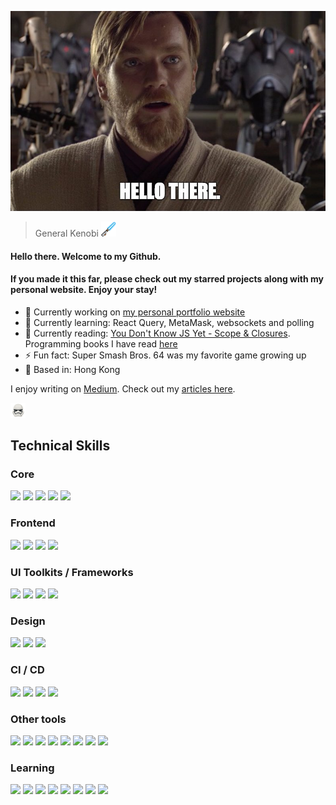![General Kenobi](./assets/hello-there.jpeg?raw=true)

> General Kenobi <img src="./assets/bluelightsaber.png?raw=true" style="height: 24px">

#### Hello there. Welcome to my Github.

#### If you made it this far, please check out my starred projects along with my personal website. Enjoy your stay!

- 🔭 Currently working on [my personal portfolio website](https://github.com/peterkwkwan/virtual-story-code)
- 🌱 Currently learning: React Query, MetaMask, websockets and polling
- 📘 Currently reading: [You Don't Know JS Yet - Scope & Closures](https://www.bookdepository.com/You-Dont-Know-JS-Scope-Closures-Kyle-Simpson/9781449335588). Programming books I have read [here](https://github.com/peterkwkwan/Programming_Theory/tree/main/books)
- ⚡ Fun fact: Super Smash Bros. 64 was my favorite game growing up
- 📍 Based in: Hong Kong

I enjoy writing on [Medium](https://medium.com/). Check out my [articles here](https://medium.com/@peterkwkwan).

<img src="./assets/storm_trooper.gif" style="width: 24px">

## Technical Skills

### Core

<div>
  <img src="https://img.shields.io/badge/JavaScript-323330?style=for-the-badge&logo=javascript&logoColor=F7DF1E">
  <img src="https://img.shields.io/badge/typescript-%23007ACC.svg?style=for-the-badge&logo=typescript&logoColor=white">
  <img src="https://img.shields.io/badge/HTML5-E34F26?style=for-the-badge&logo=html5&logoColor=white">
  <img src="https://img.shields.io/badge/css3-%231572B6.svg?style=for-the-badge&logo=css3&logoColor=white">
  <img src="https://img.shields.io/badge/SASS-hotpink.svg?style=for-the-badge&logo=SASS&logoColor=white">
</div>

### Frontend

<div>
  
  <img src="https://img.shields.io/badge/React-20232A?style=for-the-badge&logo=react&logoColor=61DAFB">
  <img src="https://img.shields.io/badge/React_Router-CA4245?style=for-the-badge&logo=react-router&logoColor=white">
  <img src="https://img.shields.io/badge/Next-black?style=for-the-badge&logo=next.js&logoColor=white">

  <img src="https://img.shields.io/badge/angular-%23DD0031.svg?style=for-the-badge&logo=angular&logoColor=white">
</div>

### UI Toolkits / Frameworks

<div>
  <img src="https://img.shields.io/badge/styled--components-DB7093?style=for-the-badge&logo=styled-components&logoColor=white">
  <img src="https://img.shields.io/badge/bootstrap-%23563D7C.svg?style=for-the-badge&logo=bootstrap&logoColor=white">
  <img src="https://img.shields.io/badge/MUI-%230081CB.svg?style=for-the-badge&logo=mui&logoColor=white">
  <img src="https://img.shields.io/badge/tailwindcss-%2338B2AC.svg?style=for-the-badge&logo=tailwind-css&logoColor=white">
</div>

### Design

<div>
  <img src="https://img.shields.io/badge/-Storybook-FF4785?style=for-the-badge&logo=storybook&logoColor=white">
  <img src="https://img.shields.io/badge/figma-%23F24E1E.svg?style=for-the-badge&logo=figma&logoColor=white">
  <img src="https://img.shields.io/badge/Canva-%2300C4CC.svg?style=for-the-badge&logo=Canva&logoColor=white">
</div>

### CI / CD

<div>
  <img src="https://img.shields.io/badge/git-%23F05033.svg?style=for-the-badge&logo=git&logoColor=white">
  <img src="https://img.shields.io/badge/github%20actions-%232671E5.svg?style=for-the-badge&logo=githubactions&logoColor=white">
  <img src="https://img.shields.io/badge/bitbucket-%230047B3.svg?style=for-the-badge&logo=bitbucket&logoColor=white">
  <img src="https://img.shields.io/badge/Argo%20CD-argoCD?style=for-the-badge&logo=git&color=181717">
</div>

### Other tools

<div>
  <img src="https://img.shields.io/badge/netlify-%23000000.svg?style=for-the-badge&logo=netlify&logoColor=#00C7B7">
  <img src="https://img.shields.io/badge/NPM-%23000000.svg?style=for-the-badge&logo=npm&logoColor=white">
  <img src="https://img.shields.io/badge/yarn-%232C8EBB.svg?style=for-the-badge&logo=yarn&logoColor=white">
  <img src="https://img.shields.io/badge/ESLint-4B3263?style=for-the-badge&logo=eslint&logoColor=white">
  <img src="https://img.shields.io/badge/jira-%230A0FFF.svg?style=for-the-badge&logo=jira&logoColor=white">
  <img src="https://img.shields.io/badge/confluence-%23172BF4.svg?style=for-the-badge&logo=confluence&logoColor=white">
  <img src="https://img.shields.io/badge/-Swagger-%23Clojure?style=for-the-badge&logo=swagger&logoColor=white">
  <img src="https://img.shields.io/badge/Microsoft_SharePoint-0078D4?style=for-the-badge&logo=microsoft-sharepoint&logoColor=white">
</div>

### Learning

<div>
  <img src="https://img.shields.io/badge/LeetCode-000000?style=for-the-badge&logo=LeetCode&logoColor=#d16c06">
  <img src="https://img.shields.io/badge/-Stackoverflow-FE7A16?style=for-the-badge&logo=stack-overflow&logoColor=white">
  <img src="https://img.shields.io/badge/Udemy-A435F0?style=for-the-badge&logo=Udemy&logoColor=white">
  <img src="https://img.shields.io/badge/Medium-12100E?style=for-the-badge&logo=medium&logoColor=white">
  <img src="https://img.shields.io/badge/Reddit-%23FF4500.svg?style=for-the-badge&logo=Reddit&logoColor=white">
  <img src="https://img.shields.io/badge/%3CDiscord%3E-%237289DA.svg?style=for-the-badge&logo=discord&logoColor=white">
  <img src="https://img.shields.io/badge/Coursera-%230056D2.svg?style=for-the-badge&logo=Coursera&logoColor=white">
  <img src="https://img.shields.io/badge/Codewars-B1361E?style=for-the-badge&logo=codewars&logoColor=grey">
</div>
